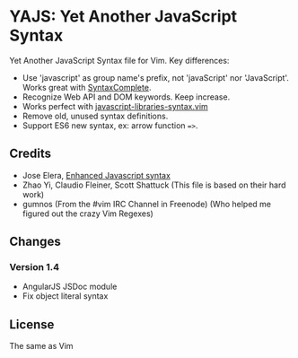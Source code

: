 YAJS: Yet Another JavaScript Syntax
===================================

Yet Another JavaScript Syntax file for Vim. Key differences:

* Use 'javascript' as group name's prefix, not 'javaScript' nor 'JavaScript'. Works great with [SyntaxComplete](https://github.com/vim-scripts/SyntaxComplete).
* Recognize Web API and DOM keywords. Keep increase.
* Works perfect with [javascript-libraries-syntax.vim](https://github.com/othree/javascript-libraries-syntax.vim)
* Remove old, unused syntax definitions.
* Support ES6 new syntax, ex: arrow function `=>`. 

Credits
-------

- Jose Elera, [Enhanced Javascript syntax](http://www.vim.org/scripts/script.php?script_id=3425)
- Zhao Yi, Claudio Fleiner, Scott Shattuck (This file is based on their hard work)
- gumnos (From the #vim IRC Channel in Freenode) (Who helped me figured out the crazy Vim Regexes)

Changes
-------

### Version 1.4
- AngularJS JSDoc module
- Fix object literal syntax

License
-------

The same as Vim

